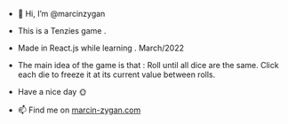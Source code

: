 - 👋 Hi, I’m @marcinzygan 

- This is a Tenzies game . 
- Made in React.js while learning . March/2022
- The main idea of the game is that : Roll until all dice are the same. Click each die to freeze it at its current value between rolls. 


- Have a nice day 🌞



- 📫 Find me on <a href="https://marcin-zygan.com">marcin-zygan.com</a>